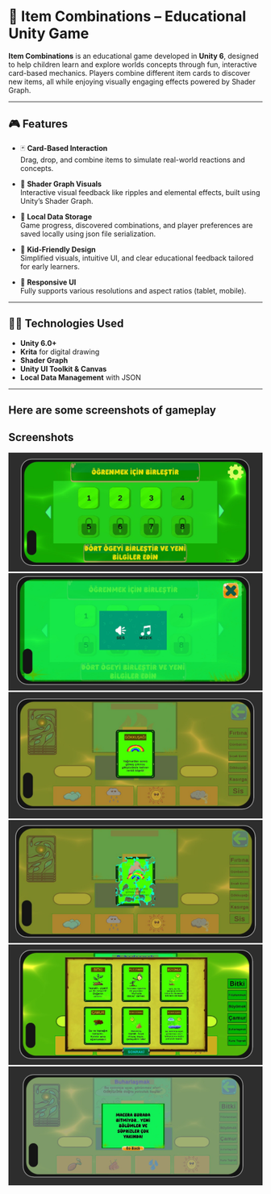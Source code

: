 # 🧪 Item Combinations – Educational Unity Game

**Item Combinations** is an educational game developed in **Unity 6**, designed to help children learn and explore worlds concepts through fun, interactive card-based mechanics. Players combine different item cards to discover new items, all while enjoying visually engaging effects powered by Shader Graph.

---

## 🎮 Features

- 🃏 **Card-Based Interaction**  
  Drag, drop, and combine items  to simulate real-world reactions and concepts.

- 🌊 **Shader Graph Visuals**  
  Interactive visual feedback like ripples and elemental effects, built using Unity’s Shader Graph.

- 💾 **Local Data Storage**  
  Game progress, discovered combinations, and player preferences are saved locally using json file serialization.

- 👦 **Kid-Friendly Design**  
  Simplified visuals, intuitive UI, and clear educational feedback tailored for early learners.

- 📱 **Responsive UI**  
  Fully supports various resolutions and aspect ratios (tablet, mobile).

---

## 🧑‍💻 Technologies Used

- **Unity 6.0+**
- **Krita** for digital drawing
- **Shader Graph**
- **Unity UI Toolkit & Canvas**
- **Local Data Management** with  JSON

---


## Here are some screenshots of gameplay


## Screenshots
![Gameplay Screenshot](Screenshots/gameplay5.jpeg)
![Gameplay Screenshot](Screenshots/gameplay4.jpeg)
![Gameplay Screenshot](Screenshots/gameplay3.1.jpeg)
![Gameplay Screenshot](Screenshots/gameplay3.2.jpeg)
![Gameplay Screenshot](Screenshots/gameplay2.jpeg)
![Gameplay Screenshot](Screenshots/gameplay1.jpeg)






